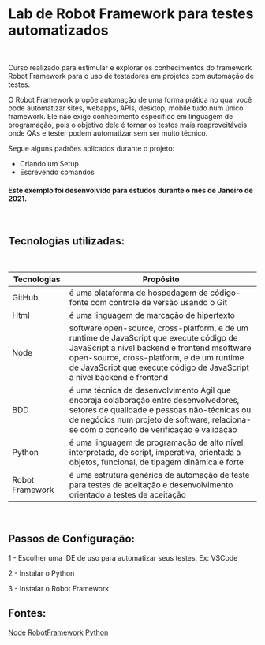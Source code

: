 # Lab de Robot Framework para testes automatizados

<br>

 Curso realizado para estimular e explorar os conhecimentos do framework Robot Framework para o uso de testadores em projetos com automação de testes. 

 O Robot Framework propõe automação de uma forma prática no qual você pode automatizar sites, webapps, APIs, desktop, mobile tudo num único framework.
 Ele não exige conhecimento específico em linguagem de programação, pois o objetivo dele é tornar os testes mais reaproveitáveis onde QAs e tester podem automatizar sem ser muito técnico.

 Segue alguns padrões aplicados durante o projeto:

 * Criando um Setup
 * Escrevendo comandos
 

#### Este exemplo foi desenvolvido para estudos durante o mês de Janeiro de 2021.

<br>

## Tecnologias utilizadas:

<br>

Tecnologias | Propósito
------------ | -------------
GitHub | é uma plataforma de hospedagem de código-fonte com controle de versão usando o Git
Html | é uma linguagem de marcação de hipertexto
Node | software open-source, cross-platform, e de um runtime de JavaScript que execute código de JavaScript a nível backend e frontend msoftware open-source, cross-platform, e de um runtime de JavaScript que execute código de JavaScript a nível backend e frontend 
BDD | é uma técnica de desenvolvimento Ágil que encoraja colaboração entre desenvolvedores, setores de qualidade e pessoas não-técnicas ou de negócios num projeto de software, relaciona-se com o conceito de verificação e validação
Python | é uma linguagem de programação de alto nível, interpretada, de script, imperativa, orientada a objetos, funcional, de tipagem dinâmica e forte
Robot Framework | é uma estrutura genérica de automação de teste para testes de aceitação e desenvolvimento orientado a testes de aceitação  

<br>

## Passos de Configuração:

1 - Escolher uma IDE de uso para automatizar seus testes. Ex: VSCode

2 - Instalar o Python

3 - Instalar o Robot Framework 
<br>

## Fontes:
[Node](https://nodejs.org/en/)
[RobotFramework](https://robotframework.org/)
[Python](https://www.python.org/)

